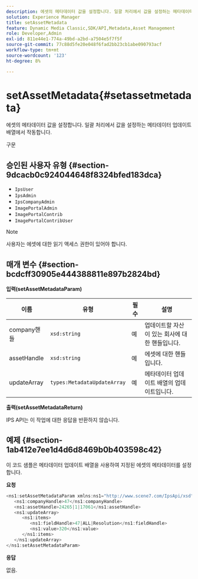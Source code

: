 ```yaml
---
description: 에셋의 메타데이터 값을 설정합니다. 일괄 처리에서 값을 설정하는 메타데이터 업데이트 배열에서 작동합니다.
solution: Experience Manager
title: setAssetMetadata
feature: Dynamic Media Classic,SDK/API,Metadata,Asset Management
role: Developer,Admin
exl-id: 811e44e1-774a-49bd-a2bd-a7504e5f7f5f
source-git-commit: 77c88d5fe20e048f6fad2bb23cb1abe090793acf
workflow-type: tm+mt
source-wordcount: '123'
ht-degree: 8%

---
```


# setAssetMetadata{#setassetmetadata}

에셋의 메타데이터 값을 설정합니다. 일괄 처리에서 값을 설정하는 메타데이터 업데이트 배열에서 작동합니다.

구문

## 승인된 사용자 유형 {#section-9dcacb0c924044648f8324bfed183dca}

* `IpsUser`
* `IpsAdmin`
* `IpsCompanyAdmin`
* `ImagePortalAdmin`
* `ImagePortalContrib`
* `ImagePortalContribUser`

>[!NOTE]
>
>사용자는 에셋에 대한 읽기 액세스 권한이 있어야 합니다.

## 매개 변수 {#section-bcdcff30905e444388811e897b2824bd}

**입력(setAssetMetadataParam)**

| 이름 | 유형 | 필수 | 설명 |
|---|---|---|---|
| company핸들 | `xsd:string` | 예 | 업데이트할 자산이 있는 회사에 대한 핸들입니다. |
| assetHandle | `xsd:string` | 예 | 에셋에 대한 핸들입니다. |
| updateArray | `types:MetadataUpdateArray` | 예 | 메타데이터 업데이트 배열의 업데이트입니다. |

**출력(setAssetMetadataReturn)**

IPS API는 이 작업에 대한 응답을 반환하지 않습니다.

## 예제 {#section-1ab412e7ee1d4d6d8469b0b403598c42}

이 코드 샘플은 메타데이터 업데이트 배열을 사용하여 지정된 에셋의 메타데이터를 설정합니다.

**요청**

```java
<ns1:setAssetMetadataParam xmlns:ns1="http://www.scene7.com/IpsApi/xsd">
   <ns1:companyHandle>47</ns1:companyHandle>
   <ns1:assetHandle>24265|1|17061</ns1:assetHandle>
   <ns1:updateArray>
      <ns1:items>
         <ns1:fieldHandle>47|ALL|Resolution</ns1:fieldHandle>
         <ns1:value>320</ns1:value>
      </ns1:items>
   </ns1:updateArray>
</ns1:setAssetMetadataParam>
```

**응답**

없음.
